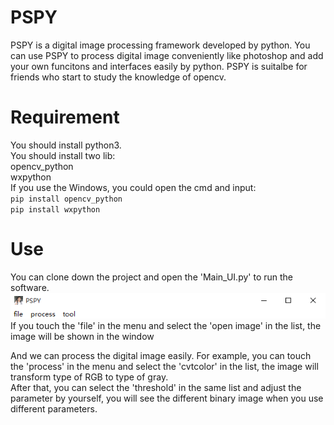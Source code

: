 # PSPY
PSPY is a digital image processing framework developed by python. You can use PSPY to process digital image conveniently like photoshop and add your own funcitons and interfaces easily by python. 
PSPY is suitalbe for friends who start to study the knowledge of opencv.
# Requirement
You should install python3.</br> 
You should install two lib:</br>
opencv_python</br>
wxpython</br>
If you use the Windows, you could open the cmd and input:</br>
`
pip install opencv_python 
`
</br>
`
pip install wxpython 
`
</br>
# Use
You can clone down the project and open the 'Main_UI.py' to run the software.</br>
![PSPY](https://github.com/HamburgerZ/PSPY/blob/master/PSPY.PNG)</br>
If you touch the 'file' in the menu and select the 'open image' in the list, the image will be shown in the window</br>

And we can process the digital image easily.
For example, you can touch the 'process' in the menu and select the 'cvtcolor' in the list, the image will transform type of RGB to type of gray.</br>
After that, you can select the 'threshold' in the same list and adjust the parameter by yourself, you will see the different binary image when you use different parameters.</br>



